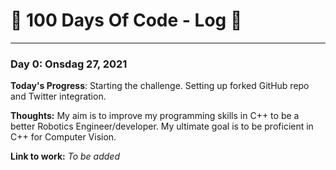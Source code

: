 # :space_invader: 100 Days Of Code - Log :space_invader:
-------------------------------------------------------------------------------

### Day 0: Onsdag 27, 2021

**Today's Progress**: Starting the challenge. Setting up forked GitHub repo and Twitter integration.

**Thoughts:** My aim is to improve my programming skills in C++ to be a better Robotics Engineer/developer. My ultimate goal is to be proficient in C++ for Computer Vision.

**Link to work:**  *To be added*
